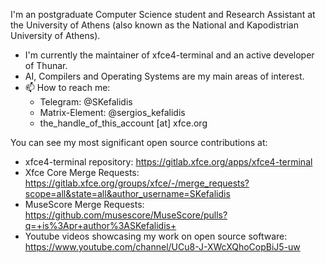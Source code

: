 I'm an postgraduate Computer Science student and Research Assistant at the University of Athens (also known as the National and Kapodistrian University of Athens).

- I'm currently the maintainer of xfce4-terminal and an active developer of Thunar.
- AI, Compilers and Operating Systems are my main areas of interest.
- 📫 How to reach me: 
  - Telegram: @SKefalidis 
  - Matrix-Element: @sergios_kefalidis
  - the_handle_of_this_account [at] xfce.org

You can see my most significant open source contributions at:
- xfce4-terminal repository: https://gitlab.xfce.org/apps/xfce4-terminal
- Xfce Core Merge Requests: https://gitlab.xfce.org/groups/xfce/-/merge_requests?scope=all&state=all&author_username=SKefalidis
- MuseScore Merge Requests: https://github.com/musescore/MuseScore/pulls?q=+is%3Apr+author%3ASKefalidis+
- Youtube videos showcasing my work on open source software: https://www.youtube.com/channel/UCu8-J-XWcXQhoCopBiJ5-uw
